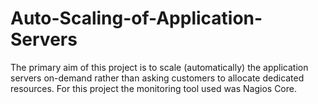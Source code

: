 # Auto-Scaling-of-Application-Servers

The primary aim of this project is to scale (automatically) the application servers on-demand rather than asking customers to allocate dedicated resources. For this project the monitoring tool used was Nagios Core.
